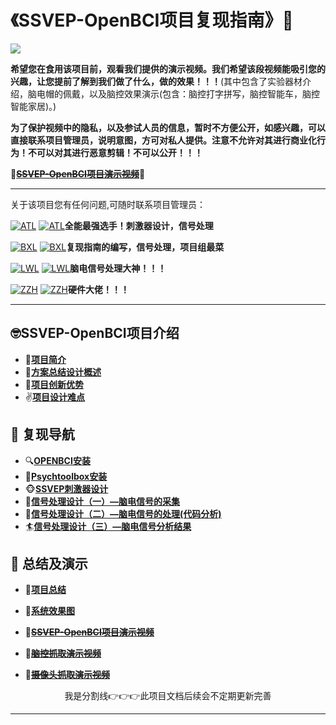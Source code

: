 # 《SSVEP-OpenBCI项目复现指南》🌸

![](https://img.shields.io/badge/keywords-BCI%2CSSVEP%2CEEG-green)

**希望您在食用该项目前，观看我们提供的演示视频。我们希望该段视频能吸引您的兴趣，让您提前了解到我们做了什么，做的效果！！！**(其中包含了实验器材介绍，脑电帽的佩戴，以及脑控效果演示(包含：脑控打字拼写，脑控智能车，脑控智能家居)。)

**为了保护视频中的隐私，以及参试人员的信息，暂时不方便公开，如感兴趣，可以直接联系项目管理员，说明意图，方可对私人提供。注意不允许对其进行商业化行为！不可以对其进行恶意剪辑！不可以公开！！！**

🫱[**~~SSVEP-OpenBCI项目演示视频~~**]()🫲

***

关于该项目您有任何问题,可随时联系项目管理员：

[![ATL](https://img.shields.io/github/followers/AI-Tianlong?label=ATL-HIT&style=social)](https://github.com/AI-Tianlong)  [![ATL](https://img.shields.io/badge/ATL-07c160?style=for-the-badge&logo=wechat&logoColor=white)](https://github.com/AI-Tianlong)**全能最强选手！刺激器设计，信号处理**

[![BXL](https://img.shields.io/github/followers/Bu0717?label=BXL-UCAS&style=social)](https://github.com/Bu0717)  [![BXL](https://img.shields.io/badge/陌人不故-07c160?style=for-the-badge&logo=wechat&logoColor=white)](https://i.postimg.cc/cCZPX33y/mmqrcode1674647275960.png)**复现指南的编写，信号处理，项目组最菜**

[![LWL](https://img.shields.io/github/followers/lwlBCI?label=LWL-NUC&style=social)](https://github.com/lwlBCI)  [![LWL](https://img.shields.io/badge/RusswestDG-07c160?style=for-the-badge&logo=wechat&logoColor=white)](https://i.postimg.cc/LXcg7zBX/mmexport1674648171838.jpg)**脑电信号处理大神！！！**

[![ZZH](https://img.shields.io/github/followers/HITzihao?label=ZZH-HIT&style=social)](https://github.com/HITzihao)  [![ZZH](https://img.shields.io/badge/浩浩-07c160?style=for-the-badge&logo=wechat&logoColor=white)](https://i.postimg.cc/rz2shQJy/mmexport1674647395044.jpg)**硬件大佬！！！**

***

## 🤓SSVEP-OpenBCI项目介绍

+ 🎊[**项目简介**](https://github.com/AI-Tianlong/SSVEP-BCI-OpenBCI/blob/main/docs/%E9%A1%B9%E7%9B%AE%E7%AE%80%E4%BB%8B.md)
+ 🎡[**方案总结设计概述**](https://github.com/AI-Tianlong/SSVEP-BCI-OpenBCI/blob/main/docs/%E6%96%B9%E6%A1%88%E6%80%BB%E7%BB%93%E8%AE%BE%E8%AE%A1%E6%A6%82%E8%BF%B0.md)
+ 🎯[**项目创新优势**](https://github.com/AI-Tianlong/SSVEP-BCI-OpenBCI/blob/main/docs/%E9%A1%B9%E7%9B%AE%E5%88%9B%E6%96%B0%E4%BC%98%E5%8A%BF.md)
+ ✌️[**项目设计难点**](https://github.com/AI-Tianlong/SSVEP-BCI-OpenBCI/blob/main/docs/%E9%A1%B9%E7%9B%AE%E8%AE%BE%E8%AE%A1%E9%9A%BE%E7%82%B9.md)

## 🧭 复现导航

+ 🔍[**OPENBCI安装**](https://github.com/AI-Tianlong/SSVEP-BCI-OpenBCI/blob/main/docs/OPENBCI%E5%AE%89%E8%A3%85.md)
+ 🔧[**Psychtoolbox安装**](https://github.com/AI-Tianlong/SSVEP-BCI-OpenBCI/blob/main/docs/Psychtoolbox%E5%AE%89%E8%A3%85.md)
+ 🐵[**SSVEP刺激器设计**](https://github.com/AI-Tianlong/SSVEP-BCI-OpenBCI/blob/main/docs/SSVEP%E5%88%BA%E6%BF%80%E5%99%A8%E8%AE%BE%E8%AE%A1.md)
+ 🦄[**信号处理设计（一）—脑电信号的采集**](https://github.com/AI-Tianlong/SSVEP-BCI-OpenBCI/blob/main/docs/%E4%BF%A1%E5%8F%B7%E5%A4%84%E7%90%86%E8%AE%BE%E8%AE%A1%EF%BC%88%E4%B8%80%EF%BC%89%E2%80%94%E8%84%91%E7%94%B5%E4%BF%A1%E5%8F%B7%E7%9A%84%E9%87%87%E9%9B%86.md)
+ 💞[**信号处理设计（二）—脑电信号的处理(代码分析)**](https://github.com/AI-Tianlong/SSVEP-BCI-OpenBCI/blob/main/docs/%E4%BF%A1%E5%8F%B7%E5%A4%84%E7%90%86%E8%AE%BE%E8%AE%A1%EF%BC%88%E4%BA%8C%EF%BC%89%E2%80%94%E8%84%91%E7%94%B5%E4%BF%A1%E5%8F%B7%E7%9A%84%E5%A4%84%E7%90%86.md)
+ 🏄[**信号处理设计（三）—脑电信号分析结果**](https://github.com/AI-Tianlong/SSVEP-BCI-OpenBCI/blob/main/docs/%E4%BF%A1%E5%8F%B7%E5%A4%84%E7%90%86%E8%AE%BE%E8%AE%A1%EF%BC%88%E4%B8%89%EF%BC%89%E2%80%94%E8%84%91%E7%94%B5%E4%BF%A1%E5%8F%B7%E5%88%86%E6%9E%90%E7%BB%93%E6%9E%9C.md)

## 🍓 总结及演示

* 🍄[**项目总结**](https://github.com/AI-Tianlong/SSVEP-BCI-OpenBCI/blob/main/docs/%E9%A1%B9%E7%9B%AE%E6%80%BB%E7%BB%93.md)
* 🌌[**系统效果图**](https://www.aliyundrive.com/s/cpGHuJ5taWY)

* 🔦[**~~SSVEP-OpenBCI项目演示视频~~**]()

* 🍧[~~**脑控抓取演示视频**~~]()

* 🎌[~~**摄像头抓取演示视频**~~]()

<center>我是分割线👉👉👉此项目文档后续会不定期更新完善</center>

***





